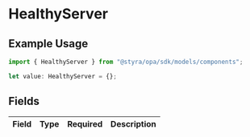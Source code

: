 # HealthyServer

## Example Usage

```typescript
import { HealthyServer } from "@styra/opa/sdk/models/components";

let value: HealthyServer = {};
```

## Fields

| Field       | Type        | Required    | Description |
| ----------- | ----------- | ----------- | ----------- |